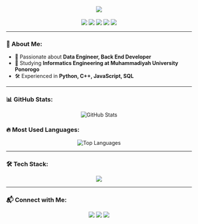 <h1 align="center">
  <img src="https://readme-typing-svg.herokuapp.com/?font=Righteous&size=35&center=true&vCenter=true&width=500&height=70&duration=5000&lines=Welcome!+🤗;My+Name+Is+Rifal;Nice+To+Meet+You!" />
</h1>

<p align="center">
  <img src="https://img.shields.io/badge/Coding-0A66C2?style=for-the-badge&logo=codecrafters&logoColor=white" />
  <img src="https://img.shields.io/badge/Watching%20Anime-FF9E0F?style=for-the-badge&logo=Crunchyroll&logoColor=white" />
  <img src="https://img.shields.io/badge/Playing%20Games-9146FF?style=for-the-badge&logo=steam&logoColor=white" />
  <img src="https://img.shields.io/badge/Listening%20to%20Music-1DB954?style=for-the-badge&logo=spotify&logoColor=white" />
  <img src="https://img.shields.io/badge/Keep%20Learning-FFD700?style=for-the-badge&logo=bookstack&logoColor=black" />
</p>

---

### 🌟 About Me:  
- 🎯 Passionate about **Data Engineer, Back End Developer**  
- 📖 Studying **Informatics Engineering at Muhammadiyah University Ponorogo**  
- 🛠️ Experienced in **Python, C++, JavaScript, SQL**  

---

### 📊 GitHub Stats:
<p align="center">
  <img src="github-readme-stats-pd5gk7vk5-rifals-projects-19a4007c.vercel.app/api?username=lleenx&show_icons=true&theme=nightowl" alt="GitHub Stats" />
</p>

### 🔥 Most Used Languages:
<p align="center">
  <img src="https://github-readme-stats.vercel.app/api/top-langs/?username=lleenx&layout=compact&theme=nightowl" alt="Top Languages" />
</p>

---

### 🛠️ Tech Stack:
<p align="center">
  <img src="https://skillicons.dev/icons?i=python,tensorflow,html,css,js,bootstrap,php,mysql,c" />
</p>

---

### 📬 Connect with Me:
<p align="center">
  <a href="https://linkedin.com/in/rifalariya"><img src="https://img.shields.io/badge/LinkedIn-blue?style=for-the-badge&logo=linkedin&logoColor=white" /></a>
  <a href="mailto:rifalariya13@gmail.com"><img src="https://img.shields.io/badge/Email-red?style=for-the-badge&logo=gmail&logoColor=white" /></a>
  <a href="https://github.com/lleenx"><img src="https://img.shields.io/badge/GitHub-black?style=for-the-badge&logo=github&logoColor=white" /></a>
</p>
